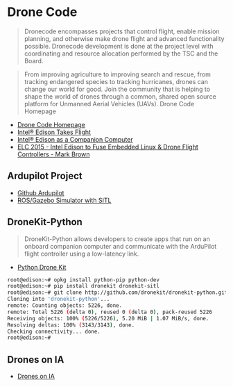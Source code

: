 # Drone Code

> Dronecode encompasses projects that control flight, enable mission planning, and otherwise make drone flight and advanced functionality possible. Dronecode development is done at the project level with coordinating and resource allocation performed by the TSC and the Board.

> From improving agriculture to improving search and rescue, from tracking endangered species to tracking hurricanes, drones can change our world for good.  Join the community that is helping to shape the world of drones through a common, shared open source platform for Unmanned Aerial Vehicles (UAVs). Drone Code Homepage

- [Drone Code Homepage](https://www.dronecode.org/)
- [Intel® Edison Takes Flight](https://github.com/jbrosenz/Edison-Takes-Flight)
- [Intel® Edison as a Companion Computer](http://dev.ardupilot.com/wiki/edison-for-drones/)
- [ELC 2015 - Intel Edison to Fuse Embedded Linux & Drone Flight Controllers - Mark Brown](https://www.youtube.com/watch?v=_6xZRikGiQQ)

## Ardupilot Project

- [Github Ardupilot](https://github.com/lucasdemarchi/ardupilot)
- [ROS/Gazebo Simulator with SITL](http://ardupilot.org/dev/docs/using-rosgazebo-simulator-with-sitl.html)

## DroneKit-Python

> DroneKit-Python allows developers to create apps that run on an onboard companion computer and communicate with the ArduPilot flight controller using a low-latency link. 

- [Python Drone Kit](http://python.dronekit.io/about/overview.html)

```sh
root@edison:~# opkg install python-pip python-dev
root@edison:~# pip install dronekit dronekit-sitl
root@edison:~# git clone http://github.com/dronekit/dronekit-python.git
Cloning into 'dronekit-python'...
remote: Counting objects: 5226, done.
remote: Total 5226 (delta 0), reused 0 (delta 0), pack-reused 5226
Receiving objects: 100% (5226/5226), 5.20 MiB | 1.07 MiB/s, done.
Resolving deltas: 100% (3143/3143), done.
Checking connectivity... done.
root@edison:~# 

```

## Drones on IA

- [Drones on IA](http://dronesonia.bz.intel.com/doc/index.html)